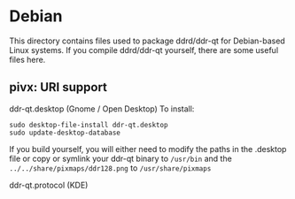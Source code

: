 
Debian
====================
This directory contains files used to package ddrd/ddr-qt
for Debian-based Linux systems. If you compile ddrd/ddr-qt yourself, there are some useful files here.

## pivx: URI support ##


ddr-qt.desktop  (Gnome / Open Desktop)
To install:

	sudo desktop-file-install ddr-qt.desktop
	sudo update-desktop-database

If you build yourself, you will either need to modify the paths in
the .desktop file or copy or symlink your ddr-qt binary to `/usr/bin`
and the `../../share/pixmaps/ddr128.png` to `/usr/share/pixmaps`

ddr-qt.protocol (KDE)

